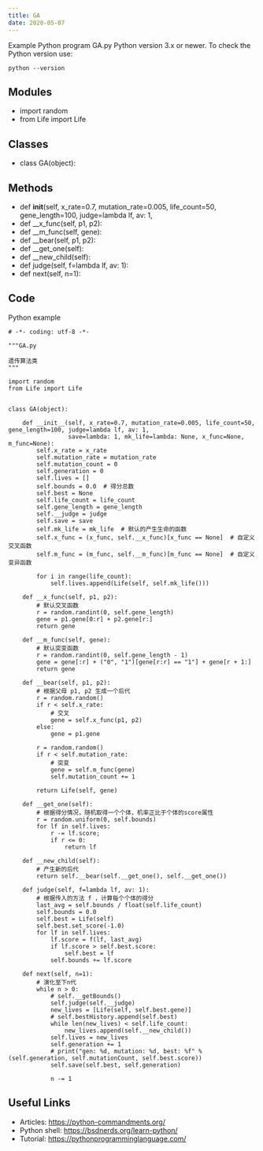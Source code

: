 ```yaml
---
title: GA
date: 2020-05-07
---
```

Example Python program GA.py
Python version 3.x or newer.
To check the Python version use:

    python --version

## Modules

* import random
* from Life import Life

## Classes

* class GA(object):

## Methods

* def __init__(self, x_rate=0.7, mutation_rate=0.005, life_count=50, gene_length=100, judge=lambda lf, av: 1,
* def __x_func(self, p1, p2):
* def __m_func(self, gene):
* def __bear(self, p1, p2):
* def __get_one(self):
* def __new_child(self):
* def judge(self, f=lambda lf, av: 1):
* def next(self, n=1):

## Code

Python example

    # -*- coding: utf-8 -*-
    
    """GA.py
    
    遗传算法类
    """
    
    import random
    from Life import Life
    
    
    class GA(object):
    
        def __init__(self, x_rate=0.7, mutation_rate=0.005, life_count=50, gene_length=100, judge=lambda lf, av: 1,
                     save=lambda: 1, mk_life=lambda: None, x_func=None, m_func=None):
            self.x_rate = x_rate
            self.mutation_rate = mutation_rate
            self.mutation_count = 0
            self.generation = 0
            self.lives = []
            self.bounds = 0.0  # 得分总数
            self.best = None
            self.life_count = life_count
            self.gene_length = gene_length
            self.__judge = judge
            self.save = save
            self.mk_life = mk_life  # 默认的产生生命的函数
            self.x_func = (x_func, self.__x_func)[x_func == None]  # 自定义交叉函数
            self.m_func = (m_func, self.__m_func)[m_func == None]  # 自定义变异函数
    
            for i in range(life_count):
                self.lives.append(Life(self, self.mk_life()))
    
        def __x_func(self, p1, p2):
            # 默认交叉函数
            r = random.randint(0, self.gene_length)
            gene = p1.gene[0:r] + p2.gene[r:]
            return gene
    
        def __m_func(self, gene):
            # 默认突变函数
            r = random.randint(0, self.gene_length - 1)
            gene = gene[:r] + ("0", "1")[gene[r:r] == "1"] + gene[r + 1:]
            return gene
    
        def __bear(self, p1, p2):
            # 根据父母 p1, p2 生成一个后代
            r = random.random()
            if r < self.x_rate:
                # 交叉
                gene = self.x_func(p1, p2)
            else:
                gene = p1.gene
    
            r = random.random()
            if r < self.mutation_rate:
                # 突变
                gene = self.m_func(gene)
                self.mutation_count += 1
    
            return Life(self, gene)
    
        def __get_one(self):
            # 根据得分情况，随机取得一个个体，机率正比于个体的score属性
            r = random.uniform(0, self.bounds)
            for lf in self.lives:
                r -= lf.score;
                if r <= 0:
                    return lf
    
        def __new_child(self):
            # 产生新的后代
            return self.__bear(self.__get_one(), self.__get_one())
    
        def judge(self, f=lambda lf, av: 1):
            # 根据传入的方法 f ，计算每个个体的得分
            last_avg = self.bounds / float(self.life_count)
            self.bounds = 0.0
            self.best = Life(self)
            self.best.set_score(-1.0)
            for lf in self.lives:
                lf.score = f(lf, last_avg)
                if lf.score > self.best.score:
                    self.best = lf
                self.bounds += lf.score
    
        def next(self, n=1):
            # 演化至下n代
            while n > 0:
                # self.__getBounds()
                self.judge(self.__judge)
                new_lives = [Life(self, self.best.gene)]
                # self.bestHistory.append(self.best)
                while len(new_lives) < self.life_count:
                    new_lives.append(self.__new_child())
                self.lives = new_lives
                self.generation += 1
                # print("gen: %d, mutation: %d, best: %f" % (self.generation, self.mutationCount, self.best.score))
                self.save(self.best, self.generation)
    
                n -= 1
    

## Useful Links

- Articles: https://python-commandments.org/
- Python shell: https://bsdnerds.org/learn-python/
- Tutorial: https://pythonprogramminglanguage.com/
